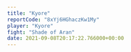 ```yaml
---
title: "Kyore"
reportCode: "8xYj6HGhaczKw1My"
player: "Kyore"
fight: "Shade of Aran"
date: 2021-09-08T20:17:22.766000+00:00
---
```

